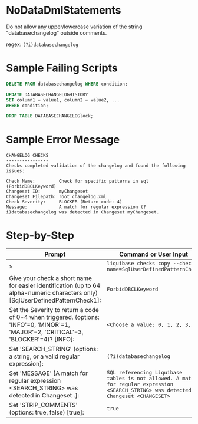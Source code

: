 # NoDataDmlStatements

Do not allow any upper/lowercase variation of the string "databasechangelog" outside comments.

regex: `(?i)databasechangelog`

# Sample Failing Scripts
``` sql
DELETE FROM databasechangelog WHERE condition;
```
``` sql
UPDATE DATABASECHANGELOGHISTORY
SET column1 = value1, column2 = value2, ...
WHERE condition;
```
``` sql
DROP TABLE DATABASECHANGELOGlock;
```

# Sample Error Message
```
CHANGELOG CHECKS
----------------
Checks completed validation of the changelog and found the following issues:

Check Name:         Check for specific patterns in sql (ForbidDBCLKeyword)
Changeset ID:       myChangeset
Changeset Filepath: root_changelog.xml
Check Severity:     BLOCKER (Return code: 4)
Message:            A match for regular expression (?i)databasechangelog was detected in Changeset myChangeset.
```
# Step-by-Step

| Prompt | Command or User Input                                                                                                                   |
| ------ |-----------------------------------------------------------------------------------------------------------------------------------------|
| > | `liquibase checks copy --check-name=SqlUserDefinedPatternCheck`                                                                         |
| Give your check a short name for easier identification (up to 64 alpha-numeric characters only) [SqlUserDefinedPatternCheck1]: | `ForbidDBCLKeyword`                                                                                                                     |
| Set the Severity to return a code of 0-4 when triggered. (options: 'INFO'=0, 'MINOR'=1, 'MAJOR'=2, 'CRITICAL'=3, 'BLOCKER'=4)? [INFO]: | `<Choose a value: 0, 1, 2, 3, 4>`                                                                                                       |
| Set 'SEARCH_STRING' (options: a string, or a valid regular expression): | `(?i)databasechangelog`                                                                                                                 |
| Set 'MESSAGE' [A match for regular expression <SEARCH_STRING> was detected in Changeset <CHANGESET>.]: | `SQL referencing Liquibase tables is not allowed. A match for regular expression <SEARCH_STRING> was detected in Changeset <CHANGESET>` |
| Set 'STRIP_COMMENTS' (options: true, false) [true]: | `true`                                                                                                                                  |

